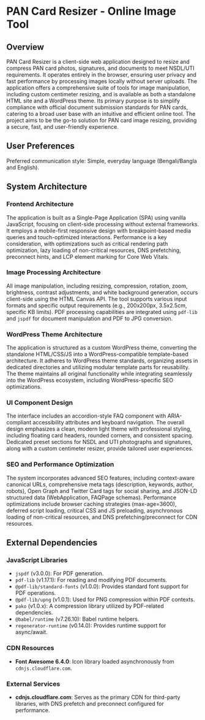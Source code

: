 # PAN Card Resizer - Online Image Tool

## Overview
PAN Card Resizer is a client-side web application designed to resize and compress PAN card photos, signatures, and documents to meet NSDL/UTI requirements. It operates entirely in the browser, ensuring user privacy and fast performance by processing images locally without server uploads. The application offers a comprehensive suite of tools for image manipulation, including custom centimeter resizing, and is available as both a standalone HTML site and a WordPress theme. Its primary purpose is to simplify compliance with official document submission standards for PAN cards, catering to a broad user base with an intuitive and efficient online tool. The project aims to be the go-to solution for PAN card image resizing, providing a secure, fast, and user-friendly experience.

## User Preferences
Preferred communication style: Simple, everyday language (Bengali/Bangla and English).

## System Architecture

### Frontend Architecture
The application is built as a Single-Page Application (SPA) using vanilla JavaScript, focusing on client-side processing without external frameworks. It employs a mobile-first responsive design with breakpoint-based media queries and touch-optimized interactions. Performance is a key consideration, with optimizations such as critical rendering path optimization, lazy loading of non-critical resources, DNS prefetching, preconnect hints, and LCP element marking for Core Web Vitals.

### Image Processing Architecture
All image manipulation, including resizing, compression, rotation, zoom, brightness, contrast adjustments, and white background generation, occurs client-side using the HTML Canvas API. The tool supports various input formats and specific output requirements (e.g., 200x200px, 3.5x2.5cm, specific KB limits). PDF processing capabilities are integrated using `pdf-lib` and `jspdf` for document manipulation and PDF to JPG conversion.

### WordPress Theme Architecture
The application is structured as a custom WordPress theme, converting the standalone HTML/CSS/JS into a WordPress-compatible template-based architecture. It adheres to WordPress theme standards, organizing assets in dedicated directories and utilizing modular template parts for reusability. The theme maintains all original functionality while integrating seamlessly into the WordPress ecosystem, including WordPress-specific SEO optimizations.

### UI Component Design
The interface includes an accordion-style FAQ component with ARIA-compliant accessibility attributes and keyboard navigation. The overall design emphasizes a clean, modern light theme with professional styling, including floating card headers, rounded corners, and consistent spacing. Dedicated preset sections for NSDL and UTI photographs and signatures, along with a custom centimeter resizer, provide tailored user experiences.

### SEO and Performance Optimization
The system incorporates advanced SEO features, including context-aware canonical URLs, comprehensive meta tags (description, keywords, author, robots), Open Graph and Twitter Card tags for social sharing, and JSON-LD structured data (WebApplication, FAQPage schemas). Performance optimizations include browser caching strategies (max-age=3600), deferred script loading, critical CSS and JS preloading, asynchronous loading of non-critical resources, and DNS prefetching/preconnect for CDN resources.

## External Dependencies

### JavaScript Libraries
-   `jspdf` (v3.0.0): For PDF generation.
-   `pdf-lib` (v1.17.1): For reading and modifying PDF documents.
-   `@pdf-lib/standard-fonts` (v1.0.0): Provides standard font support for PDF operations.
-   `@pdf-lib/upng` (v1.0.1): Used for PNG compression within PDF contexts.
-   `pako` (v1.0.x): A compression library utilized by PDF-related dependencies.
-   `@babel/runtime` (v7.26.10): Babel runtime helpers.
-   `regenerator-runtime` (v0.14.0): Provides runtime support for async/await.

### CDN Resources
-   **Font Awesome 6.4.0**: Icon library loaded asynchronously from `cdnjs.cloudflare.com`.

### External Services
-   **cdnjs.cloudflare.com**: Serves as the primary CDN for third-party libraries, with DNS prefetch and preconnect configured for performance.